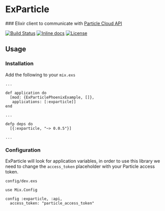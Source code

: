 # ExParticle

### Elixir client to communicate with [Particle Cloud API](https://docs.particle.io/reference/api/)

[![Build Status](https://travis-ci.org/mtanzi/exparticle.svg?branch=master)](https://travis-ci.org/mtanzi/exparticle) [![Inline docs](http://inch-ci.org/github/mtanzi/exparticle.svg)](http://inch-ci.org/github/mtanzi/exparticle) [![License](http://img.shields.io/badge/license-MIT-brightgreen.svg)](http://opensource.org/licenses/MIT)

## Usage

### Installation

Add the following to your `mix.exs`

````
...

def application do
  [mod: {ExParticlePhoenixExample, []},
   applications: [:exparticle]]
end

...

defp deps do
  [{:exparticle, "~> 0.0.5"}]

...

````

### Configuration

ExParticle will look for application variables, in order to use this library we need to change the `access_token` placeholder with your Particle access token.

`config/dev.exs`
````
use Mix.Config

config :exparticle, :api,
  access_token: "particle_access_token"
````
